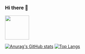 ### Hi there 👋

<img src="https://github.com/c2p31087.png" width="80" hight="80" />

[![Anurag's GitHub stats](https://github-readme-stats.vercel.app/api?username=c2p31087&count_private=true&show_icons=true&theme=dracula)](https://github.com/anuraghazra/github-readme-stats)
[![Top Langs](https://github-readme-stats.vercel.app/api/top-langs/?username=c2p31087&layout=compact&theme=dracula)](https://github.com/anuraghazra/github-readme-stats)
<!-- old
<p align="left">
  <img src="https://github-readme-stats.vercel.app/api?username=c2p31087&show_icons=true&theme=dark" />
  <img src="https://github-readme-stats.vercel.app/api/top-langs/?username=c2p31087&theme=dark&layout=compact" />
</p>
-->
